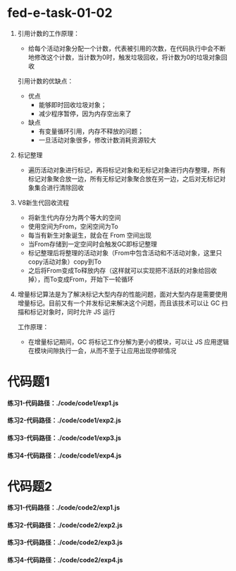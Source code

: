 # fed-e-task-01-02
1. 引用计数的工作原理：
    - 给每个活动对象分配一个计数，代表被引用的次数，在代码执行中会不断地修改这个计数，当计数为0时，触发垃圾回收，将计数为0的垃圾对象回收

    引用计数的优缺点：
    - 优点
        - 能够即时回收垃圾对象；
        - 减少程序暂停，因为内存空出来了
    - 缺点
        - 有变量循环引用，内存不释放的问题；
        - 一旦活动对象很多，修改计数消耗资源较大
2. 标记整理
    - 遍历活动对象进行标记，再将标记对象和无标记对象进行内存整理，所有标记对象聚合放一边，所有无标记对象聚合放在另一边，之后对无标记对象集合进行清除回收
3. V8新生代回收流程
    - 将新生代内存分为两个等大的空间
    - 使用空间为From，空闲空间为To
    - 每当有新生对象诞生，就会在 From 空间出现
    - 当From存储到一定空间时会触发GC即标记整理
    - 标记整理后将整理的活动对象（From中包含活动和不活动对象，这里只copy活动对象）copy到To
    - 之后将From变成To释放内存（这样就可以实现把不活跃的对象给回收掉），而To变成From，开始下一轮循环

4. 增量标记算法是为了解决标记大型内存的性能问题，面对大型内存是需要使用增量标记。目前又有一个并发标记来解决这个问题，而且该技术可以让 GC 扫描和标记对象时，同时允许 JS 运行

    工作原理：
    - 在增量标记期间，GC 将标记工作分解为更小的模块，可以让 JS 应用逻辑在模块间隙执行一会，从而不至于让应用出现停顿情况

# 代码题1
#### 练习1-代码路径：./code/code1/exp1.js
#### 练习2-代码路径：./code/code1/exp2.js
#### 练习3-代码路径：./code/code1/exp3.js
#### 练习4-代码路径：./code/code1/exp4.js
# 代码题2
#### 练习1-代码路径：./code/code2/exp1.js
#### 练习2-代码路径：./code/code2/exp2.js
#### 练习3-代码路径：./code/code2/exp3.js
#### 练习4-代码路径：./code/code2/exp4.js